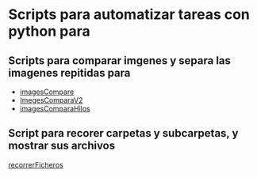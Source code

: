 # Scripts para automatizar tareas con python para

## Scripts para comparar imgenes y separa las imagenes repitidas para

* [imagesCompare](https://github.com/LuisGRR/Scripts/blob/master/imagesCompare.py)
* [ImegesComparaV2](https://github.com/LuisGRR/Scripts/blob/master/ImegesComparaV2.py)
* [imagesComparaHilos](https://github.com/LuisGRR/Scripts/blob/master/imagesComparaHilos.py)

## Script para recorer carpetas y subcarpetas, y mostrar sus archivos

[recorrerFicheros](https://github.com/LuisGRR/Scripts/blob/master/recorrerFicheros.py)
